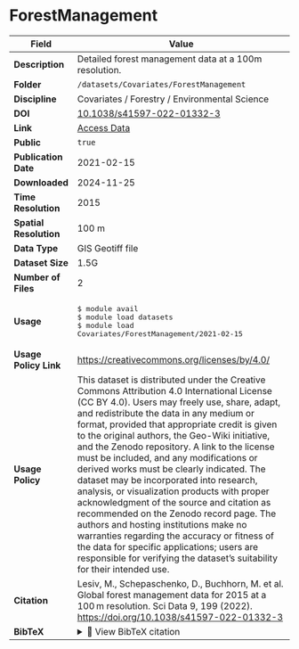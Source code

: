 # ForestManagement

| Field | Value |
|--------|-------|
| **Description** | Detailed forest management data at a 100m resolution. |
| **Folder** | `/datasets/Covariates/ForestManagement` |
| **Discipline** | Covariates / Forestry / Environmental Science |
| **DOI** | [10.1038/s41597-022-01332-3](https://doi.org/10.1038/s41597-022-01332-3) |
| **Link** | [Access Data](https://zenodo.org/record/5879022#.ZDmgPbrMKUk) |
| **Public** | `true` |
| **Publication Date** | 2021-02-15 |
| **Downloaded** | 2024-11-25 |
| **Time Resolution** | 2015 |
| **Spatial Resolution** | 100 m |
| **Data Type** | GIS Geotiff file |
| **Dataset Size** | 1.5G |
| **Number of Files** | 2 |
| **Usage** | <pre>&#36; module avail<br>&#36; module load datasets<br>&#36; module load Covariates/ForestManagement/2021-02-15</pre> |
| **Usage Policy Link** | https://creativecommons.org/licenses/by/4.0/ |
| **Usage Policy** | This dataset is distributed under the Creative Commons Attribution 4.0 International License (CC BY 4.0). Users may freely use, share, adapt, and redistribute the data in any medium or format, provided that appropriate credit is given to the original authors, the Geo-Wiki initiative, and the Zenodo repository. A link to the license must be included, and any modifications or derived works must be clearly indicated. The dataset may be incorporated into research, analysis, or visualization products with proper acknowledgment of the source and citation as recommended on the Zenodo record page. The authors and hosting institutions make no warranties regarding the accuracy or fitness of the data for specific applications; users are responsible for verifying the dataset’s suitability for their intended use. |
| **Citation** | Lesiv, M., Schepaschenko, D., Buchhorn, M. et al. Global forest management data for 2015 at a 100 m resolution. Sci Data 9, 199 (2022). https://doi.org/10.1038/s41597-022-01332-3 |
| **BibTeX** | <details><summary>📜 View BibTeX citation</summary><pre>@article{Lesiv2022_GlobalForestManagement,<br>  author = {Lesiv, Myroslava and Schepaschenko, Dmitry and Buchhorn, Marcel and See, Linda and Dürauer, Martina and Georgieva, Ivelina and Jung, Martin and Hofhansl, Florian and Schulze, Katharina and Bilous, Andrii and Blyshchyk, Volodymyr and Mukhortova, Liudmila and Brenes, Carlos Luis Muñoz and Krivobokov, Leonid and Ntie, Stephan and Tsogt, Khongor and Pietsch, Stephan Alexander and Tikhonova, Elena and Kim, Moonil and Di Fulvio, Fulvio and Su, Yuan-Fong and Zadorozhniuk, Roma and Sirbu, Flavius Sorin and Panging, Kripal and Bilous, Svitlana and Kovalevskii, Sergii B. and Kraxner, Florian and Rabia, Ahmed Harb and Vasylyshyn, Roman and Ahmed, Rekib and Diachuk, Petro and Kovalevskyi, Serhii S. and Bungnamei, Khangsembou and Bordoloi, Kusumbor and Churilov, Andrii and Vasylyshyn, Olesia and Sahariah, Dhrubajyoti and Tertyshnyi, Anatolii P. and Saikia, Anup and Malek, Žiga and Singha, Kuleswar and Feshchenko, Roman and Prestele, Reinhard and Akhtar, Ibrar ul Hassan and Sharma, Kiran and Domashovets, Galyna and Spawn-Lee, Seth A. and Blyshchyk, Oleksii and Slyva, Oleksandr and Ilkiv, Mariia and Melnyk, Oleksandr and Sliusarchuk, Vitalii and Karpuk, Anatolii and Terentiev, Andrii and Bilous, Valentin and Blyshchyk, Kateryna and Bilous, Maxim and Bogovyk, Nataliia and Blyshchyk, Ivan and Bartalev, Sergey and Yatskov, Mikhail and Smets, Bruno and Visconti, Piero and Mccallum, Ian and Obersteiner, Michael and Fritz, Steffen},<br>  title = {Global forest management data for 2015 at a 100 m resolution},<br>  journal = {Scientific Data},<br>  year = {2022},<br>  volume = {9},<br>  number = {1},<br>  pages = {199},<br>  doi = {10.1038/s41597-022-01332-3},<br>  url = {https://doi.org/10.1038/s41597-022-01332-3}<br>}</pre> |
